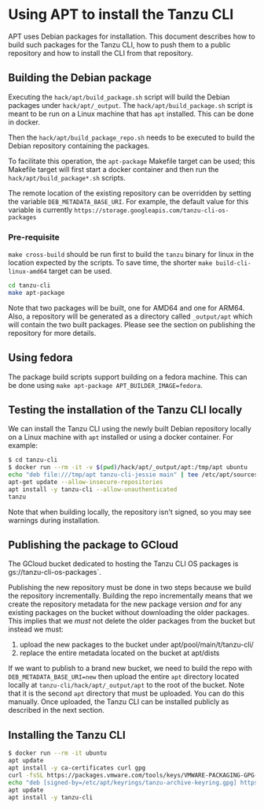 # Using APT to install the Tanzu CLI

APT uses Debian packages for installation. This document describes how to build
such packages for the Tanzu CLI, how to push them to a public repository and
how to install the CLI from that repository.

## Building the Debian package

Executing the `hack/apt/build_package.sh` script will build the Debian packages
under `hack/apt/_output`. The `hack/apt/build_package.sh` script is meant to
be run on a Linux machine that has `apt` installed. This can be done in
docker.

Then the `hack/apt/build_package_repo.sh` needs to be executed to build the
Debian repository containing the packages.

To facilitate this operation, the `apt-package` Makefile target can be used;
this Makefile target will first start a docker container and then
run the `hack/apt/build_package*.sh` scripts.

The remote location of the existing repository can be overridden by setting
the variable `DEB_METADATA_BASE_URI`.  For example, the default value for
this variable is currently `https://storage.googleapis.com/tanzu-cli-os-packages`

### Pre-requisite

`make cross-build` should be run first to build the `tanzu` binary for linux
in the location expected by the scripts.  To save time, the shorter
`make build-cli-linux-amd64` target can be used.

```bash
cd tanzu-cli
make apt-package
```

Note that two packages will be built, one for AMD64 and one for ARM64. Also, a
repository will be generated as a directory called `_output/apt` which will
contain the two built packages. Please see the section on publishing the
repository for more details.

## Using fedora

The package build scripts support building on a fedora machine.
This can be done using `make apt-package APT_BUILDER_IMAGE=fedora`.

## Testing the installation of the Tanzu CLI locally

We can install the Tanzu CLI using the newly built Debian repository locally on
a Linux machine with `apt` installed or using a docker container. For example:

```bash
$ cd tanzu-cli
$ docker run --rm -it -v $(pwd)/hack/apt/_output/apt:/tmp/apt ubuntu
echo "deb file:///tmp/apt tanzu-cli-jessie main" | tee /etc/apt/sources.list.d/tanzu.list
apt-get update --allow-insecure-repositories
apt install -y tanzu-cli --allow-unauthenticated
tanzu
```

Note that when building locally, the repository isn't signed, so you may see warnings
during installation.

## Publishing the package to GCloud

The GCloud bucket dedicated to hosting the Tanzu CLI OS packages is
gs://tanzu-cli-os-packages`.

Publishing the new repository must be done in two steps because we build the
repository incrementally.  Building the repo incrementally means that we create the
repository metadata for the new package version *and* for any existing packages on
the bucket without downloading the older packages.  This implies that we *must* not
delete the older packages from the bucket but instead we must:

1. upload the new packages to the bucket under apt/pool/main/t/tanzu-cli/
2. replace the entire metadata located on the bucket at apt/dists

If we want to publish to a brand new bucket, we need to build the repo with
`DEB_METADATA_BASE_URI=new` then upload the entire `apt`
directory located locally at `tanzu-cli/hack/apt/_output/apt` to the root of the bucket.
Note that it is the second `apt` directory that must be uploaded. You can do this manually.
Once uploaded, the Tanzu CLI can be installed publicly as described in the next section.

## Installing the Tanzu CLI

```bash
$ docker run --rm -it ubuntu
apt update
apt install -y ca-certificates curl gpg
curl -fsSL https://packages.vmware.com/tools/keys/VMWARE-PACKAGING-GPG-RSA-KEY.pub | sudo gpg --dearmor -o /etc/apt/keyrings/tanzu-archive-keyring.gpg
echo "deb [signed-by=/etc/apt/keyrings/tanzu-archive-keyring.gpg] https://storage.googleapis.com/tanzu-cli-os-packages/apt tanzu-cli-jessie main" | tee /etc/apt/sources.list.d/tanzu.list
apt update
apt install -y tanzu-cli
```
